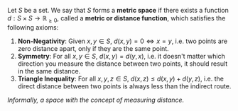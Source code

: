 Let $S$ be a set. We say that $S$ forms a **metric space** if there exists a function $d:S\times S\to \mathbb{R}_{\ge0}$, called a **metric or distance function**, which satisfies the following axioms:

1. **Non-Negativity**: Given $x,y\in S$, $d(x,y)=0\iff x=y$, i.e. two points are zero distance apart, only if they are the same point.
2. **Symmetry**: For all $x,y\in S$, $d(x,y)=d(y,x)$, i.e. it doesn't matter which direction you measure the distance between two points, it should result in the same distance.
3. **Triangle Inequality**: For all $x,y,z\in S$, $d(x,z)\le d(x,y)+d(y,z)$, i.e. the direct distance between two points is always less than the indirect route.

*Informally, a space with the concept of measuring distance.*